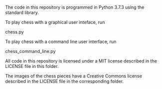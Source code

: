
The code in this repository is programmed in Python 3.7.3 using the standard library.

To play chess with a graphical user inteface, run

chess.py

To play chess with a command line user interface, run

chess_command_line.py

All code in this repository is licensed under a MIT license described in the LICENSE file in this folder.

The images of the chess pieces have a Creative Commons license described in the LICENSE file in the corresponding folder.
